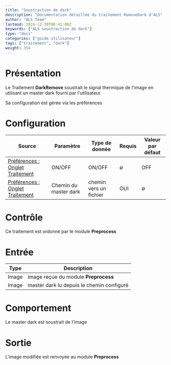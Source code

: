 ```yaml
---
title: "Soustraction de dark"
description: "Documentation détaillée du traitement RemoveDark d'ALS"
author: "ALS Team"
lastmod: 2024-12-30T08:41:06Z
keywords: ["ALS soustraction de dark"]
type: "docs"
categories: ["guide utilisateur"] 
tags: ["traitement", "dark"]
weight: 354
---
```


# Présentation

Le Traitement **DarkRemove** soustrait le signal thermique de l'image en utilisant un master dark
fourni par l'utilisateur.

Sa configuration est gérée via les préférences

# Configuration


| Source                                                                         | Paramètre             | Type de donnée         | Requis | Valeur par défaut     |
|--------------------------------------------------------------------------------|-----------------------|------------------------|--------|-----------------------|
| [Préférences : Onglet Traitement](../../../user-guide/preferences/processing/#dark-remove) | ON/OFF                | ON/OFF                 | ∅      | OFF                   |
| [Préférences : Onglet Traitement](../../../user-guide/preferences/processing/#dark-remove) | Chemin du master dark | chemin vers un fichier | OUI    | ∅ |  

# Contrôle

Ce traitement est ordonné par le module **Preprocess**

# Entrée

| Type  | Description                               |
|-------|-------------------------------------------|
| Image | image reçue du module **Preprocess**      |
| Image | master dark lu depuis le chemin configuré |


# Comportement

Le master dark est soustrait de l'image

# Sortie

L'image modifiée est renvoyée au module **Preprocess**
